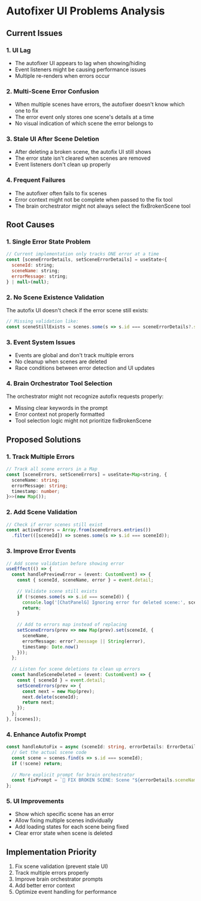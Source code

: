 # Autofixer UI Problems Analysis

## Current Issues

### 1. **UI Lag**
- The autofixer UI appears to lag when showing/hiding
- Event listeners might be causing performance issues
- Multiple re-renders when errors occur

### 2. **Multi-Scene Error Confusion**
- When multiple scenes have errors, the autofixer doesn't know which one to fix
- The error event only stores one scene's details at a time
- No visual indication of which scene the error belongs to

### 3. **Stale UI After Scene Deletion**
- After deleting a broken scene, the autofix UI still shows
- The error state isn't cleared when scenes are removed
- Event listeners don't clean up properly

### 4. **Frequent Failures**
- The autofixer often fails to fix scenes
- Error context might not be complete when passed to the fix tool
- The brain orchestrator might not always select the fixBrokenScene tool

## Root Causes

### 1. **Single Error State Problem**
```javascript
// Current implementation only tracks ONE error at a time
const [sceneErrorDetails, setSceneErrorDetails] = useState<{
  sceneId: string;
  sceneName: string;
  errorMessage: string;
} | null>(null);
```

### 2. **No Scene Existence Validation**
The autofix UI doesn't check if the error scene still exists:
```javascript
// Missing validation like:
const sceneStillExists = scenes.some(s => s.id === sceneErrorDetails?.sceneId);
```

### 3. **Event System Issues**
- Events are global and don't track multiple errors
- No cleanup when scenes are deleted
- Race conditions between error detection and UI updates

### 4. **Brain Orchestrator Tool Selection**
The orchestrator might not recognize autofix requests properly:
- Missing clear keywords in the prompt
- Error context not properly formatted
- Tool selection logic might not prioritize fixBrokenScene

## Proposed Solutions

### 1. **Track Multiple Errors**
```typescript
// Track all scene errors in a Map
const [sceneErrors, setSceneErrors] = useState<Map<string, {
  sceneName: string;
  errorMessage: string;
  timestamp: number;
}>>(new Map());
```

### 2. **Add Scene Validation**
```typescript
// Check if error scenes still exist
const activeErrors = Array.from(sceneErrors.entries())
  .filter(([sceneId]) => scenes.some(s => s.id === sceneId));
```

### 3. **Improve Error Events**
```typescript
// Add scene validation before showing error
useEffect(() => {
  const handlePreviewError = (event: CustomEvent) => {
    const { sceneId, sceneName, error } = event.detail;
    
    // Validate scene still exists
    if (!scenes.some(s => s.id === sceneId)) {
      console.log('[ChatPanelG] Ignoring error for deleted scene:', sceneId);
      return;
    }
    
    // Add to errors map instead of replacing
    setSceneErrors(prev => new Map(prev).set(sceneId, {
      sceneName,
      errorMessage: error?.message || String(error),
      timestamp: Date.now()
    }));
  };
  
  // Listen for scene deletions to clean up errors
  const handleSceneDeleted = (event: CustomEvent) => {
    const { sceneId } = event.detail;
    setSceneErrors(prev => {
      const next = new Map(prev);
      next.delete(sceneId);
      return next;
    });
  };
}, [scenes]);
```

### 4. **Enhance Autofix Prompt**
```typescript
const handleAutoFix = async (sceneId: string, errorDetails: ErrorDetails) => {
  // Get the actual scene code
  const scene = scenes.find(s => s.id === sceneId);
  if (!scene) return;
  
  // More explicit prompt for brain orchestrator
  const fixPrompt = `🔧 FIX BROKEN SCENE: Scene "${errorDetails.sceneName}" (ID: ${sceneId}) has a compilation error. The error message is: "${errorDetails.errorMessage}". This scene needs to be fixed using the fixBrokenScene tool. The broken code is in the scene with ID ${sceneId}.`;
};
```

### 5. **UI Improvements**
- Show which specific scene has an error
- Allow fixing multiple scenes individually
- Add loading states for each scene being fixed
- Clear error state when scene is deleted

## Implementation Priority
1. Fix scene validation (prevent stale UI)
2. Track multiple errors properly
3. Improve brain orchestrator prompts
4. Add better error context
5. Optimize event handling for performance